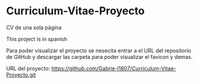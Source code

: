 # Curriculum-Vitae-Proyecto
 CV de una sola página

 This project is in spanish

 Para poder visualizar el proyecto se nesecita entrar a el URL del repositorio de GitHub y descargar las carpeta para poder visualizar el favicon y demas.

URL del proyecto: https://github.com/Gabrie-l1807/Curriculum-Vitae-Proyecto.git
